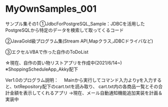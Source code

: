 # MyOwnSamples_001
サンプル集その1
①JdbcForPostgreSQL_Sample：JDBCを活用したPostgreSQLから特定のデータを検索して取ってくるコード

②JavaGold級プログラム集(Stream API,Mapクラス,JDBCドライバなど)

③エクセルVBAで作った自作のToDoList

☆現在、自作の買い物リストアプリを作成中(2021/6/14~)
※ShoppingScheduleApp_Akky配下

Ver1.0のプログラム説明：
　Mainから実行してコマンド入力よりyを入力すると、txtRepository配下のcart.txtを読み取り、
cart.txt内の各商品一覧とその合計金額を表示してくれるアプリ
 →現在、メール自動通知機能追加実装を計画＆実装中
